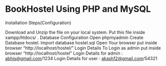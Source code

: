 # BookHostel Using PHP and MySQL
Installation Steps(Configuration)

Download and Unzip the file on your local system.
Put this file inside xampp/htdocs/ .
Database Configuration
Open phpmyadmin
Create Database hostel.
Import database hostel.sql
Open Your browser put inside browser “http://localhost/hostel/”
Login Details
To Login as admin put inside browser “http://localhost/hostel”
Login Details for admin : abhis@gmail.com/1234
Login Details for user : akash12@gmail.com/54321

